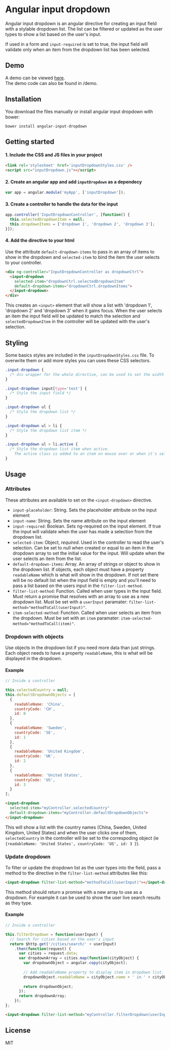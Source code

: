# Angular input dropdown
Angular input dropdown is an angular directive for creating an input field with a stylable dropdown list. The list can be filtered or updated as the user types to show a list based on the user's input.

If used in a form and `input-required` is set to true, the input field will validate only when an item from the dropdown list has been selected.

## Demo
A demo can be viewed <a href="http://embed.plnkr.co/MO4go8Zr5moYKNhBt4wr/preview">here</a>.   
The demo code can also be found in /demo.

## Installation
You download the files manually or install angular input dropdown with bower:
```
bower install angular-input-dropdown
```

## Getting started
#### 1. Include the CSS and JS files in your project
```html
<link rel='stylesheet' href='inputDropdownStyles.css' />
<script src="inputDropdown.js"></script>
```

#### 2. Create an angular app and add `inputDropdown` as a dependecy
```js
var app = angular.module('myApp', ['inputDropdown']);
```

#### 3. Create a controller to handle the data for the input
```js
app.controller('InputDropdownController', [function() {
  this.selectedDropdownItem = null;
  this.dropdownItems = ['dropdown 1', 'dropdown 2', 'dropdown 3'];
}]);
```

#### 4. Add the directive to your html
Use the attribute `default-dropdown-items` to pass in an array of items to show in the dropdown and `selected-item` to bind the item the user selects to your controller.
```html
<div ng-controller="InputDropdownController as dropdownCtrl">
  <input-dropdown
    selected-item="dropdownCtrl.selectedDropdownItem"
    default-dropdown-items="dropdownCtrl.dropdownItems">
  </input-dropdown>
</div>
```
This creates an `<input>` element that will show a list with 'dropdown 1', 'dropdown 2' and 'dropdown 3' when it gains focus.
When the user selects an item the input field will be updated to match the selection and `selectedDropdownItem` in the controller will be updated with the user's selection.

## Styling
Some basics styles are included in the `inputDropdownStyles.css` file. To overwrite them or add more styles you can uses these CSS selectors.
```css
.input-dropdown {
  /* div wrapper for the whole directive, can be used to set the width for the input and dropdown list */
}

.input-dropdown input[type='text'] {
  /* Style the input field */
}

.input-dropdown ul {
  /* Style the dropdown list */
}

.input-dropdown ul > li {
  /* Style the dropdown list item */
}

.input-dropdown ul > li.active {
  /* Style the dropdown list item when active.
    The active class is added to an item on mouse over or when it's selected with the arrow keys. */
}
```

## Usage

### Attributes
These attributes are available to set on the `<input-dropdown>` directive.

* `input-placeholder`: String. Sets the placeholder attribute on the input element
* `input-name`: String. Sets the name attribute on the input element
* `input-required`: Boolean. Sets ng-required on the input element. If true the input will validate when the user has made a selection from the dropdown list.
* `selected-item`: Object, *required*. Used in the controller to read the user's selection. Can be set to null when created or equal to an item in the dropdown array to set the initial value for the input. Will update when the user selects an item from the list.
* `default-dropdown-items`: Array. An array of strings or object to show in the dropdown list. If objects, each object must have a property `readableName` which is what will show in the dropdown. If not set there will be no default list when the input field is empty and you'll need to pass a list based on the users input in the `filter-list-method`.
* `filter-list-method`: Function. Called when user types in the input field. Must return a promise that resolves with an array to use as a new dropdown list. Must be set with a `userInput` paramater: `filter-list-method="methodToCall(userInput)"`.
* `item-selected-method`: Function. Called when user selects an item from the dropdown. Must be set with an `item` paramater: `item-selected-method="methodToCall(item)"`.

### Dropdown with objects
Use objects in the dropdown list if you need more data than just strings. Each object needs to have a property `readableName`, this is what will be displayed in the dropdown.

#### Example
```js
// Inside a controller

this.selectedCountry = null;
this.defaultDropdownObjects = [
  {
    readableName: 'China',
    countryCode: 'CH',
    id: 0
  },
  {
    readableName: 'Sweden',
    countryCode: 'SE',
    id: 1
  },
  {
    readableName: 'United Kingdom',
    countryCode: 'UK',
    id: 2
  },
  {
    readableName: 'United States',
    countryCode: 'US',
    id: 3
  }
];
```
```html
<input-dropdown
  selected-item="myController.selectedCountry"
  default-dropdown-items="myController.defaultDropdownObjects">
</input-dropdown>
```
This will show a list with the country names (China, Sweden, United Kingdom, United States) and when the user clicks one of them, `selectedCountry` in the controller will be set to the correspoding object (ie `{readableName: 'United States', countryCode: 'US', id: 3 }`).

### Update dropdown
To filter or update the dropdown list as the user types into the field, pass a method to the directive in the `filter-list-method` attributes like this:
```html
<input-dropdown filter-list-method="methodToCall(userInput)"></input-dropdown>
```
This method should return a promise with a new array to use as a dropdown. For example it can be used to show the user live search results as they type.

#### Example
```js
// Inside a controller

this.filterDropdown = function(userInput) {
  // Search for cities based on the user's input
  return $http.get('/cities/search/' + userInput)
    .then(function(request) {
      var cities = request.data;
      var dropdownArray = cities.map(function(cityObject) {
        var dropdownObject = angular.copy(cityObject);
        
        // Add readableName property to display item in dropdown list.
        dropdownObject.readableName = cityObject.name + ' in ' + cityObject.country;
        
        return dropdownObject;
      });
      return dropdownArray;
    });
};
```
```html
<input-dropdown filter-list-method="myController.filterDropdown(userInput)"></input-dropdown>
```


## License
MIT
